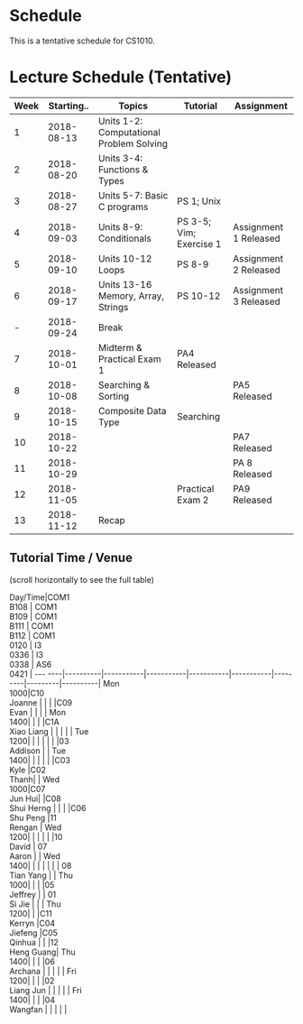 # Schedule

This is a tentative schedule for CS1010.

# Lecture Schedule (Tentative)

Week | Starting.. | Topics                                   | Tutorial              | Assignment |
-----| ---------- | -----------------------------------------| ----------------------| -----------|
1    | 2018-08-13 | Units 1-2: Computational Problem Solving |                       |            |
2    | 2018-08-20 | Units 3-4: Functions & Types             |                       |            |
3    | 2018-08-27 | Units 5-7: Basic C programs              | PS 1; Unix            |            |
4    | 2018-09-03 | Units 8-9: Conditionals                  | PS 3-5; Vim; Exercise 1 | Assignment 1 Released |
5    | 2018-09-10 | Units 10-12 Loops                        | PS 8-9                | Assignment 2 Released | 
6    | 2018-09-17 | Units 13-16 Memory, Array, Strings       | PS 10-12              | Assignment 3 Released |  
-    | 2018-09-24 | Break                                    |                       | |
7    | 2018-10-01 | Midterm & Practical Exam 1               | PA4 Released |
8    | 2018-10-08 | Searching & Sorting                         |                       | PA5 Released |
9    | 2018-10-15 | Composite Data Type                      | Searching | | PA6 Released |
10   | 2018-10-22 |  | | PA7 Released |
11   | 2018-10-29 |  | | PA 8 Released |
12   | 2018-11-05 |  | Practical Exam 2 | PA9 Released |
13   | 2018-11-12 | Recap | | |

## Tutorial Time / Venue

(scroll horizontally to see the full table)

Day/Time|COM1<br>B108 | COM1<br>B109 | COM1<br>B111 | COM1<br>B112 | COM1<br>0120 | I3<br>0336 | I3<br>0338 | AS6<br>0421 |
--- ----|----------|-----------|-----------|-----------|-----------|---------|---------|----------|
Mon<br>1000|C10<br>Joanne |        |           |           |C09<br>Evan |         |         |          |
Mon<br>1400|          |           |           |C1A<br>Xiao Liang   |           |         |         |          |
Tue<br>1200|          |           |           |           |           |         |03<br>Addison |          | 
Tue<br>1400|          |           |           |           |           |C03<br>Kyle |C02<br>Thanh|          | 
Wed<br>1000|C07<br>Jun Hui|        |C08<br>Shui Herng |   |           |            |C06<br>Shu Peng |11<br>Rengan |
Wed<br>1200|          |           |           |           |           |10<br>David | 07<br>Aaron |          | 
Wed<br>1400|          |           |           |           |           |         | 08<br>Tian Yang |          | 
Thu<br>1000|          |           |           |05<br>Jeffrey |           | 01<br>Si Jie |         |          |
Thu<br>1200|          |           |C11<br>Kerryn |C04<br>Jiefeng |C05<br>Qinhua |         |         |12<br>Heng Guang|
Thu<br>1400|          |           |           |06<br>Archana         |           |         |         |          |
Fri<br>1200|          |           |           |02<br>Liang Jun        |           |         | |          |
Fri<br>1400|          |           |           |04<br>Wangfan |           |         |         |          |

